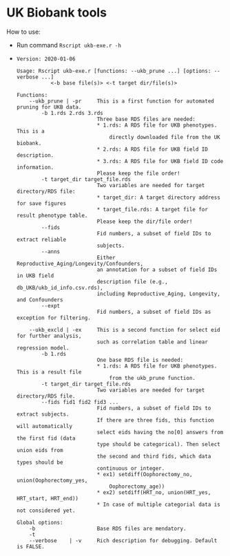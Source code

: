 # UK Biobank tools

How to use:

* Run command `Rscript ukb-exe.r -h`

* ```
  Version: 2020-01-06
  
  Usage: Rscript ukb-exe.r [functions: --ukb_prune ...] [options: --verbose ...]
             <-b base file(s)> <-t target dir/file(s)>
  
  Functions:
      --ukb_prune | -pr     This is a first function for automated pruning for UKB data.
          -b 1.rds 2.rds 3.rds
                            Three base RDS files are needed:
                            * 1.rds: A RDS file for UKB phenotypes. This is a
                                directly downloaded file from the UK biobank.
                            * 2.rds: A RDS file for UKB field ID description.
                            * 3.rds: A RDS file for UKB field ID code information.
                            Please keep the file order!
          -t target_dir target_file.rds
                            Two variables are needed for target directory/RDS file:
                            * target_dir: A target directory address for save figures
                            * target_file.rds: A target file for result phenotype table.
                            Please keep the dir/file order!
          --fids
                            Fid numbers, a subset of field IDs to extract reliable
                            subjects.
          --anns
                            Either Reproductive_Aging/Longevity/Confounders,
                            an annotation for a subset of field IDs in UKB field
                            description file (e.g., db_UKB/ukb_id_info.csv.rds),
                            including Reproductive_Aging, Longevity, and Confounders
          --expt
                            Fid numbers, a subset of field IDs as exception for filtering.
  
      --ukb_excld | -ex     This is a second function for select eid for further analysis,
                            such as correlation table and linear regression model.
          -b 1.rds
                            One base RDS file is needed:
                            * 1.rds: A RDS file for UKB phenotypes. This is a result file
                                from the ukb_prune function.
          -t target_dir target_file.rds
                            Two variables are needed for target directory/RDS file.
          --fids fid1 fid2 fid3 ...
                            Fid numbers, a subset of field IDs to extract subjects.
                            If there are three fids, this function will automatically
                            select eids having the no[0] answers from the first fid (data
                            type should be categorical). Then select union eids from
                            the second and third fids, which data types should be
                            continuous or integer.
                            * ex1) setdiff(Oophorectomy_no, union(Oophorectomy_yes,
                                Oophorectomy_age))
                            * ex2) setdiff(HRT_no, union(HRT_yes, HRT_start, HRT_end))
                            * In case of multiple categorial data is not considered yet.
  
  Global options:
      -b                    Base RDS files are mendatory.
      -t
      --verbose    | -v     Rich description for debugging. Default is FALSE.
  ```

